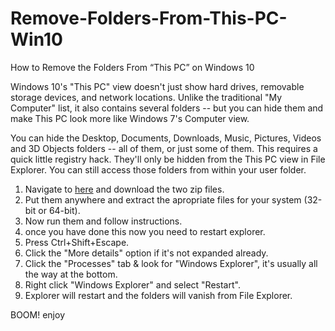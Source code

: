 # Remove-Folders-From-This-PC-Win10
How to Remove the Folders From “This PC” on Windows 10

Windows 10's "This PC" view doesn't just show hard drives, removable storage devices, and network locations. Unlike the traditional "My Computer" list, it also contains several folders -- but you can hide them and make This PC look more like Windows 7's Computer view.

You can hide the Desktop, Documents, Downloads, Music, Pictures, Videos and 3D Objects folders -- all of them, or just some of them. This requires a quick little registry hack. They'll only be hidden from the This PC view in File Explorer. You can still access those folders from within your user folder.

1. Navigate to [here](https://github.com/DieterRoux/Remove-Folders-From-This-PC-Win10/tree/main/Registry%20Hacks) and download the two zip files.
2. Put them anywhere and extract the apropriate files for your system (32-bit or 64-bit).
3. Now run them and follow instructions.
4. once you have done this now you need to restart explorer.
5. Press Ctrl+Shift+Escape.
6. Click the "More details" option if it's not expanded already.
7. Click the "Processes" tab & look for "Windows Explorer", it's usually all the way at the bottom.
8. Right click "Windows Explorer" and select "Restart".
9. Explorer will restart and the folders will vanish from File Explorer.

BOOM! enjoy
